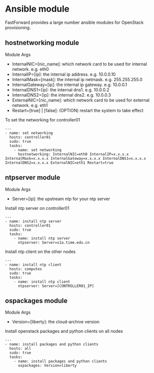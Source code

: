 # Ansible module
FastForward provides a large number ansible modules for OpenStack provisioning.

## hostnetworking module
Module Args
* InternalNIC=[nic_name]: which network card to be used for internal network. e.g. eth0
* InternalIP=[ip]: the internal ip address. e.g. 10.0.0.10
* InternalMask=[mask]: the internal ip netmask. e.g. 255.255.255.0
* InternalGateway=[ip]: the internal ip gateway. e.g. 10.0.0.1
* InternalDNS1=[ip]: the internal dns1. e.g. 10.0.0.2
* InternalDNS2=[ip]: the internal dns2. e.g. 10.0.0.3
* ExternalNIC=[nic_name]: which network card to be used for external network. e.g. eth1
* Restart=[true] | [false]: (OPTION) restart the system to take effect

To set the networking for controller01

	---
	- name: set networking
	  hosts: controller01
	  sudo: true
	  tasks:
        - name: set networking
		  hostnetworking: InternalNIC=eth0 InternalIP=x.x.x.x InternalMask=x.x.x.x InternalGateway=x.x.x.x InternalDNS1=x.x.x.x InternalDNS2=x.x.x.x ExternalNIC=eth1 Restart=true

## ntpserver module
Module Args
* Server=[ip]: the upstream ntp for your ntp server

Install ntp server on controller01

	---
	- name: install ntp server
	  hosts: controller01
	  sudo: true
	  tasks:
	    - name: install ntp server
	      ntpserver: Server=s1a.time.edu.cn

Install ntp client on the other nodes

	---
	- name: install ntp client
	  hosts: computes
	  sudo: true
	  tasks:
	    - name: install ntp client
		  ntpserver: Server=[CONTROLLER01_IP]

## ospackages module
Module Args
* Version=[liberty]: the cloud-archive version

Install openstack packages and python clients on all nodes

	---
	- name: install packages and python clients
	  hosts: all
	  sudo: true
	  tasks:
	    - name: install packages and python clients
		  ospackages: Version=liberty
 